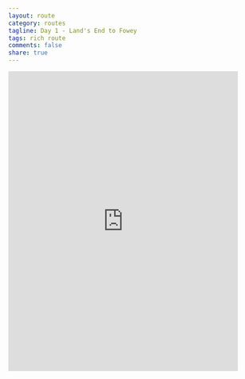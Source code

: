 ```yaml
---
layout: route
category: routes
tagline: Day 1 - Land's End to Fowey
tags: rich route
comments: false
share: true
---
```


<iframe width='460' height='600' frameborder='0' src='http://connect.garmin.com:80/course/embed/5592914'></iframe>
